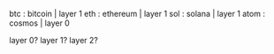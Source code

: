 btc : bitcoin | layer 1
eth : ethereum | layer 1
sol : solana | layer 1
atom : cosmos | layer 0

layer 0?
layer 1?
layer 2?